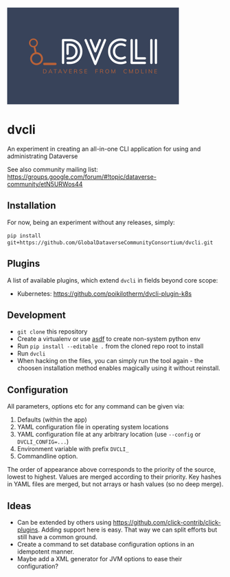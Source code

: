 ![](docs/logo.png)

# dvcli

An experiment in creating an all-in-one CLI application for using and administrating Dataverse

See also community mailing list: https://groups.google.com/forum/#!topic/dataverse-community/etN5URWos44

## Installation

For now, being an experiment without any releases, simply:

```
pip install git+https://github.com/GlobalDataverseCommunityConsortium/dvcli.git
```

## Plugins

A list of available plugins, which extend `dvcli` in fields beyond core scope:

- Kubernetes: https://github.com/poikilotherm/dvcli-plugin-k8s

## Development

- `git clone` this repository
- Create a virtualenv or use [asdf](https://asdf-vm.com) to create non-system python env
- Run `pip install --editable .` from the cloned repo root to install
- Run `dvcli`
- When hacking on the files, you can simply run the tool again - the choosen
  installation method enables magically using it without reinstall.

## Configuration

All parameters, options etc for any command can be given via:

1. Defaults (within the app)
2. YAML configuration file in operating system locations
3. YAML configuration file at any arbitrary location (use `--config` or `DVCLI_CONFIG=...`)
4. Environment variable with prefix `DVCLI_`
5. Commandline option.

The order of appearance above corresponds to the priority of the source, lowest
to highest. Values are merged according to their priority. Key hashes in YAML files
are merged, but not arrays or hash values (so no deep merge).

## Ideas

- Can be extended by others using https://github.com/click-contrib/click-plugins.
  Adding support here is easy. That way we can split efforts but still have a
  common ground.
- Create a command to set database configuration options in an idempotent manner.
- Maybe add a XML generator for JVM options to ease their configuration?
